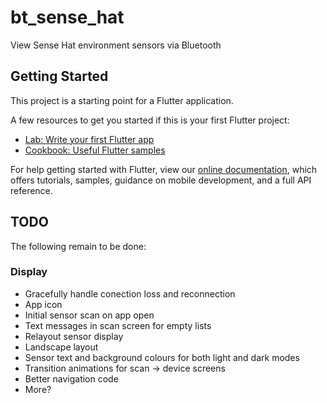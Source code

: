 # bt_sense_hat

View Sense Hat environment sensors via Bluetooth

## Getting Started

This project is a starting point for a Flutter application.

A few resources to get you started if this is your first Flutter project:

- [Lab: Write your first Flutter app](https://flutter.dev/docs/get-started/codelab)
- [Cookbook: Useful Flutter samples](https://flutter.dev/docs/cookbook)

For help getting started with Flutter, view our
[online documentation](https://flutter.dev/docs), which offers tutorials,
samples, guidance on mobile development, and a full API reference.

## TODO

The following remain to be done:

### Display

- Gracefully handle conection loss and reconnection
- App icon
- Initial sensor scan on app open
- Text messages in scan screen for empty lists
- Relayout sensor display
- Landscape layout
- Sensor text and background colours for both light and dark modes
- Transition animations for scan -> device screens
- Better navigation code
- More?

